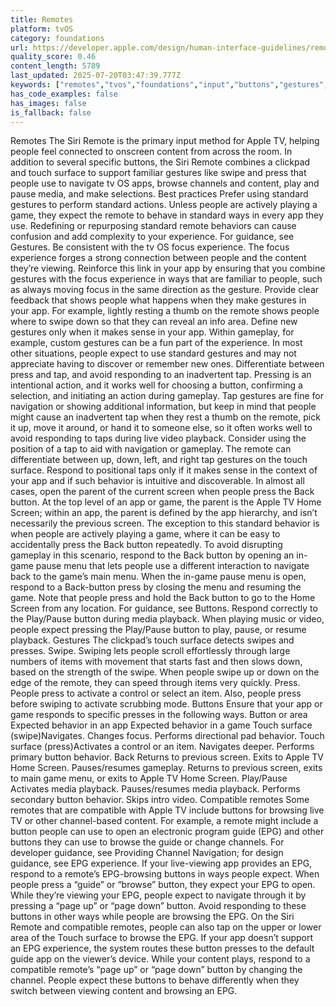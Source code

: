 ```yaml
---
title: Remotes
platform: tvOS
category: foundations
url: https://developer.apple.com/design/human-interface-guidelines/remotes
quality_score: 0.46
content_length: 5789
last_updated: 2025-07-20T03:47:39.777Z
keywords: ["remotes","tvos","foundations","input","buttons","gestures","feedback","selection","navigation","design","system"]
has_code_examples: false
has_images: false
is_fallback: false
---
```


Remotes The Siri Remote is the primary input method for Apple TV, helping people feel connected to onscreen content from across the room. In addition to several specific buttons, the Siri Remote combines a clickpad and touch surface to support familiar gestures like swipe and press that people use to navigate tv OS apps, browse channels and content, play and pause media, and make selections. Best practices Prefer using standard gestures to perform standard actions. Unless people are actively playing a game, they expect the remote to behave in standard ways in every app they use. Redefining or repurposing standard remote behaviors can cause confusion and add complexity to your experience. For guidance, see Gestures. Be consistent with the tv OS focus experience. The focus experience forges a strong connection between people and the content they’re viewing. Reinforce this link in your app by ensuring that you combine gestures with the focus experience in ways that are familiar to people, such as always moving focus in the same direction as the gesture. Provide clear feedback that shows people what happens when they make gestures in your app. For example, lightly resting a thumb on the remote shows people where to swipe down so that they can reveal an info area. Define new gestures only when it makes sense in your app. Within gameplay, for example, custom gestures can be a fun part of the experience. In most other situations, people expect to use standard gestures and may not appreciate having to discover or remember new ones. Differentiate between press and tap, and avoid responding to an inadvertent tap. Pressing is an intentional action, and it works well for choosing a button, confirming a selection, and initiating an action during gameplay. Tap gestures are fine for navigation or showing additional information, but keep in mind that people might cause an inadvertent tap when they rest a thumb on the remote, pick it up, move it around, or hand it to someone else, so it often works well to avoid responding to taps during live video playback. Consider using the position of a tap to aid with navigation or gameplay. The remote can differentiate between up, down, left, and right tap gestures on the touch surface. Respond to positional taps only if it makes sense in the context of your app and if such behavior is intuitive and discoverable. In almost all cases, open the parent of the current screen when people press the Back button. At the top level of an app or game, the parent is the Apple TV Home Screen; within an app, the parent is defined by the app hierarchy, and isn’t necessarily the previous screen. The exception to this standard behavior is when people are actively playing a game, where it can be easy to accidentally press the Back button repeatedly. To avoid disrupting gameplay in this scenario, respond to the Back button by opening an in-game pause menu that lets people use a different interaction to navigate back to the game’s main menu. When the in-game pause menu is open, respond to a Back-button press by closing the menu and resuming the game. Note that people press and hold the Back button to go to the Home Screen from any location. For guidance, see Buttons. Respond correctly to the Play/Pause button during media playback. When playing music or video, people expect pressing the Play/Pause button to play, pause, or resume playback. Gestures The clickpad’s touch surface detects swipes and presses. Swipe. Swiping lets people scroll effortlessly through large numbers of items with movement that starts fast and then slows down, based on the strength of the swipe. When people swipe up or down on the edge of the remote, they can speed through items very quickly. Press. People press to activate a control or select an item. Also, people press before swiping to activate scrubbing mode. Buttons Ensure that your app or game responds to specific presses in the following ways. Button or area Expected behavior in an app Expected behavior in a game Touch surface (swipe)Navigates. Changes focus. Performs directional pad behavior. Touch surface (press)Activates a control or an item. Navigates deeper. Performs primary button behavior. Back Returns to previous screen. Exits to Apple TV Home Screen. Pauses/resumes gameplay. Returns to previous screen, exits to main game menu, or exits to Apple TV Home Screen. Play/Pause Activates media playback. Pauses/resumes media playback. Performs secondary button behavior. Skips intro video. Compatible remotes Some remotes that are compatible with Apple TV include buttons for browsing live TV or other channel-based content. For example, a remote might include a button people can use to open an electronic program guide (EPG) and other buttons they can use to browse the guide or change channels. For developer guidance, see Providing Channel Navigation; for design guidance, see EPG experience. If your live-viewing app provides an EPG, respond to a remote’s EPG-browsing buttons in ways people expect. When people press a “guide” or “browse” button, they expect your EPG to open. While they’re viewing your EPG, people expect to navigate through it by pressing a “page up” or “page down” button. Avoid responding to these buttons in other ways while people are browsing the EPG. On the Siri Remote and compatible remotes, people can also tap on the upper or lower area of the Touch surface to browse the EPG. If your app doesn’t support an EPG experience, the system routes these button presses to the default guide app on the viewer’s device. While your content plays, respond to a compatible remote’s “page up” or “page down” button by changing the channel. People expect these buttons to behave differently when they switch between viewing content and browsing an EPG.